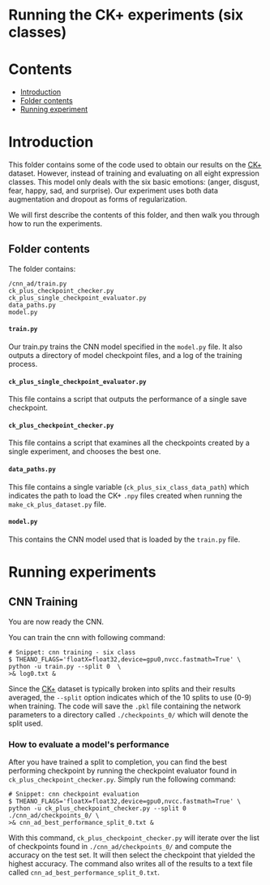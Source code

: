 # Running the CK+ experiments (six classes)

# Contents
+ [Introduction](#introduction)
+ [Folder contents](#folder-contents)
+ [Running experiment](#running-experiment)

# Introduction

This folder contains some of the code used to obtain our results on the [CK+][CK+] dataset. However, instead of training and 
evaluating on all eight expression classes. This model only deals with the six basic emotions: (anger, disgust, fear,
happy, sad, and surprise). Our experiment uses both data augmentation and dropout as forms of regularization.

We will first describe the contents of this folder, and then walk you through
how to run the experiments.

## Folder contents
The folder contains:
``` shell
/cnn_ad/train.py
ck_plus_checkpoint_checker.py
ck_plus_single_checkpoint_evaluator.py
data_paths.py
model.py
```

#### `train.py`
Our train.py trains the CNN model specified in the ``model.py`` file. It also outputs a 
directory of model checkpoint files, and a log of the training process.

#### `ck_plus_single_checkpoint_evaluator.py`
This file contains a script that outputs the performance of a single save checkpoint.

#### `ck_plus_checkpoint_checker.py`
This file contains a script that examines all the checkpoints created by a 
single experiment, and chooses the best one.

#### `data_paths.py`
This file contains a single variable (``ck_plus_six_class_data_path``) which indicates the path to load the CK+ ``.npy`` files 
created when running the ``make_ck_plus_dataset.py`` file.

#### `model.py`
This contains the CNN model used that is loaded by the ``train.py`` file.


# Running experiments

## CNN Training

You are now ready the CNN.  

You can train the cnn with following command: 
``` shell
# Snippet: cnn training - six class
$ THEANO_FLAGS='floatX=float32,device=gpu0,nvcc.fastmath=True' \ 
python -u train.py --split 0  \ 
>& log0.txt & 
```

Since the [CK+][CK+] dataset is typically broken into splits and their results averaged,
the `--split` option indicates which of the 10 splits to use (0-9) when training. The code 
will save the `.pkl` file containing the network parameters to a directory called `./checkpoints_0/` 
which will denote the split used.

### How to evaluate a model's performance

After you have trained a split to completion, you can find the best performing
checkpoint by running the checkpoint evaluator found in 
`ck_plus_checkpoint_checker.py`. Simply run the following command:

``` shell
# Snippet: cnn checkpoint evaluation
$ THEANO_FLAGS='floatX=float32,device=gpu0,nvcc.fastmath=True' \ 
python -u ck_plus_checkpoint_checker.py --split 0 ./cnn_ad/checkpoints_0/ \
>& cnn_ad_best_performance_split_0.txt &
```

With this command, `ck_plus_checkpoint_checker.py` will iterate over the list of
checkpoints found in `./cnn_ad/checkpoints_0/` and compute the accuracy on 
the test set. It will then select the checkpoint that yielded the highest
accuracy. The command also writes all of the results to a text file called 
`cnn_ad_best_performance_split_0.txt`. 


[CK+]:http://www.pitt.edu/~emotion/ck-spread.htm
